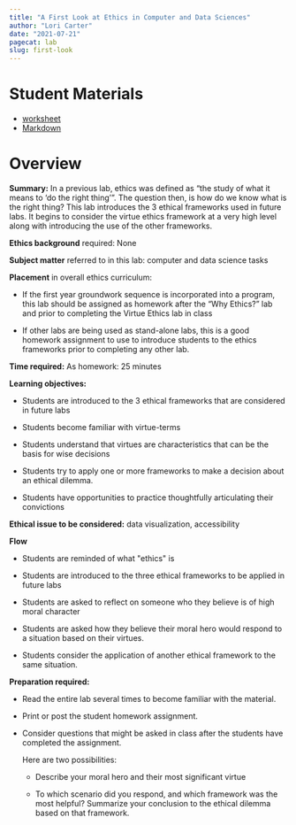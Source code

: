 ```yaml
---
title: "A First Look at Ethics in Computer and Data Sciences"
author: "Lori Carter"
date: "2021-07-21"
pagecat: lab
slug: first-look
---
```



# Student Materials

-   [worksheet](first-look-worksheet/)
-   [Markdown](https://raw.githubusercontent.com/integrated-ethics/web/main/content/labs/first-look/first-look-worksheet.md)

# Overview

**Summary:** In a previous lab, ethics was defined as “the study of what it means to
‘do the right thing’”. The question then, is how do we know what is the
right thing? This lab introduces the 3 ethical frameworks used in future
labs. It begins to consider the virtue ethics framework at a very high
level along with introducing the use of the other frameworks.

**Ethics background** required: None

**Subject matter** referred to in this lab: computer and data science
tasks

**Placement** in overall ethics curriculum:

-   If the first year groundwork sequence is incorporated into a
    program, this lab should be assigned as homework after the “Why
    Ethics?” lab and prior to completing the Virtue Ethics lab in
    class

-   If other labs are being used as stand-alone labs, this is a good
    homework assignment to use to introduce students to the ethics
    frameworks prior to completing any other lab.

**Time required:**  As homework: 25 minutes

**Learning objectives:**

-   Students are introduced to the 3 ethical frameworks that are
    considered in future labs

-   Students become familiar with virtue-terms

-   Students understand that virtues are characteristics that can be the
    basis for wise decisions

-   Students try to apply one or more frameworks to make a decision
    about an ethical dilemma.

-   Students have opportunities to practice thoughtfully articulating
    their convictions


**Ethical issue to be considered:** data visualization, accessibility

**Flow**

-   Students are reminded of what "ethics" is

-   Students are introduced to the three ethical frameworks to be
    applied in future labs

-   Students are asked to reflect on someone who they believe is of high
    moral character

-   Students are asked how they believe their moral hero would respond
    to a situation based on their virtues.

-   Students consider the application of another ethical framework to
    the same situation.

**Preparation required:** 

* Read the entire lab several times to become familiar with the material. 
* Print or post the student homework assignment. 
* Consider questions that might be asked in class after the students have 
completed the assignment. 

    Here are two possibilities:

    -   Describe your moral hero and their most significant virtue

    -   To which scenario did you respond, and which framework was the most
    helpful? Summarize your conclusion to the ethical dilemma based on
    that framework.

